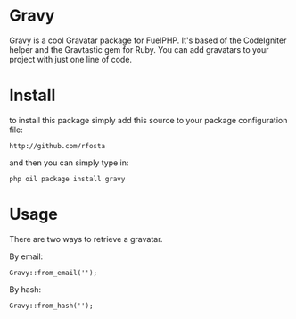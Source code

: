 # Gravy

Gravy is a cool Gravatar package for FuelPHP. It's based of the CodeIgniter helper and the Gravtastic gem for Ruby.
You can add gravatars to your project with just one line of code.

# Install

to install this package simply add this source to your package configuration file:

	http://github.com/rfosta

and then you can simply type in:

	php oil package install gravy

# Usage

There are two ways to retrieve a gravatar. 

By email:

	Gravy::from_email('');

By hash:

	Gravy::from_hash('');